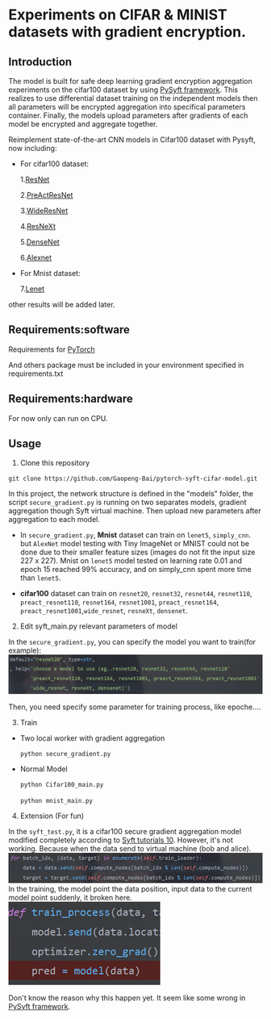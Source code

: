 # Experiments on CIFAR & MINIST datasets with gradient encryption.

## Introduction

The model is built for safe deep learning gradient encryption aggregation experiments on the cifar100 dataset by using [PySyft framework](https://github.com/OpenMined/PySyft). This realizes to use differential dataset training on the independent models then all parameters will be encrypted aggregation into specifical parameters container. Finally, the models upload parameters after gradients of each model be encrypted and aggregate together.

Reimplement state-of-the-art CNN models in Cifar100 dataset with Pysyft, now including:
* For cifar100 dataset:

    1.[ResNet](https://arxiv.org/abs/1512.03385v1)
    
    2.[PreActResNet](https://arxiv.org/abs/1603.05027v3)
    
    3.[WideResNet](https://arxiv.org/abs/1605.07146v4)
    
    4.[ResNeXt](https://arxiv.org/abs/1611.05431v2)
    
    5.[DenseNet](https://arxiv.org/abs/1608.06993v4)

    6.[Alexnet](https://arxiv.org/ftp/arxiv/papers/1803/1803.01164.pdf)
* For Mnist dataset:

    7.[Lenet](https://arxiv.org/pdf/1909.12778.pdf)

other results will be added later.

## Requirements:software

Requirements for [PyTorch](http://pytorch.org/)

And others package must be included in your environment specified in requirements.txt

## Requirements:hardware

For now only can run on CPU.

## Usage

1. Clone this repository

```
git clone https://github.com/Gaopeng-Bai/pytorch-syft-cifar-model.git
```

In this project, the network structure is defined in the "models" folder, the script ```secure_gradient.py``` is running on two separates models, gradient aggregation though Syft virtual machine. Then upload new parameters after aggregation to each model.

* In ```secure_gradient.py```, **Mnist** dataset can train on ``lenet5``, ``simply_cnn``.  but ``AlexNet`` model testing with Tiny ImageNet or MNIST could not be done due to their smaller feature sizes (images do not fit the input size 227 x 227). Mnist on ``lenet5`` model tested on learning rate 0.01 and epoch 15 reached 99% accuracy, and on simply_cnn spent more time than ``lenet5``.

* **cifar100** dataset can train on ``resnet20``, ``resnet32``, ``resnet44``, ``resnet110``, ``preact_resnet110``, ``resnet164``, ``resnet1001``, ``preact_resnet164``, ``preact_resnet1001``,``wide_resnet``, ``resneXt``, ``densenet``.

2. Edit syft_main.py relevant parameters of model

In the ```secure_gradient.py```, you can specify the model you want to train(for example):
![avatar](images/models.png)

Then, you need specify some parameter for training process, like epoche....

3. Train

* Two local worker with gradient aggregation

    ```
    python secure_gradient.py
    ```

* Normal Model 

    ```
    python Cifar100_main.py

    python mnist_main.py
    ```

4. Extension (For fun)

In the  ```syft_test.py```, it is a cifar100 secure gradient aggregation model modified completely according to [Syft tutorials 10](https://github.com/OpenMined/PySyft/blob/master/examples/tutorials/Part%2010%20-%20Federated%20Learning%20with%20Secure%20Aggregation.ipynb).   However, it's not working. Because when the data send to virtual machine (bob and alice). 
![avatar](images/data_pro.png)
In the training, the model point the data position, input data to the current model point suddenly, it broken here. 
![avatar](images/pro.png)

Don't know the reason why this happen yet. It seem like some wrong in [PySyft framework](https://github.com/OpenMined/PySyft).  
